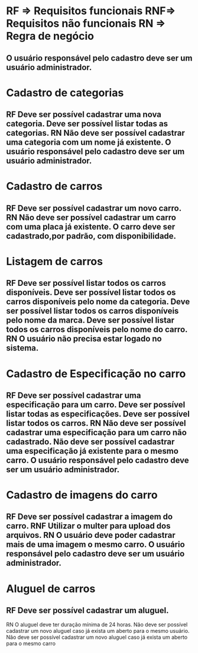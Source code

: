 # RF => Requisitos funcionais RNF=> Requisitos não funcionais RN => Regra de negócio

## O usuário responsável pelo cadastro deve ser um usuário administrador.

# Cadastro de categorias

## RF Deve ser possível cadastrar uma nova categoria. Deve ser possível listar todas as categorias. RN Não deve ser possível cadastrar uma categoria com um nome já existente. O usuário responsável pelo cadastro deve ser um usuário administrador.

# Cadastro de carros

## RF Deve ser possível cadastrar um novo carro. RN Não deve ser possível cadastrar um carro com uma placa já existente. O carro deve ser cadastrado,por padrão, com disponibilidade.

# Listagem de carros

## RF Deve ser possível listar todos os carros disponíveis. Deve ser possível listar todos os carros disponíveis pelo nome da categoria. Deve ser possível listar todos os carros disponíveis pelo nome da marca. Deve ser possível listar todos os carros disponíveis pelo nome do carro. RN O usuário não precisa estar logado no sistema.

# Cadastro de Especificação no carro

## RF Deve ser possível cadastrar uma especificação para um carro. Deve ser possível listar todas as especificações. Deve ser possível listar todos os carros. RN Não deve ser possível cadastrar uma especificação para um carro não cadastrado. Não deve ser possível cadastrar uma especificação já existente para o mesmo carro. O usuário responsável pelo cadastro deve ser um usuário administrador.

# Cadastro de imagens do carro

## RF Deve ser possível cadastrar a imagem do carro. RNF Utilizar o multer para upload dos arquivos. RN O usuário deve poder cadastrar mais de uma imagem o mesmo carro. O usuário responsável pelo cadastro deve ser um usuário administrador.

# Aluguel de carros

## RF Deve ser possível cadastrar um aluguel.

RN O aluguel deve ter duração mínima de 24 horas.
Não deve ser possível cadastrar um novo aluguel caso já exista um aberto para o mesmo usuário.
Não deve ser possível cadastrar um novo aluguel caso já exista um aberto para o mesmo carro
